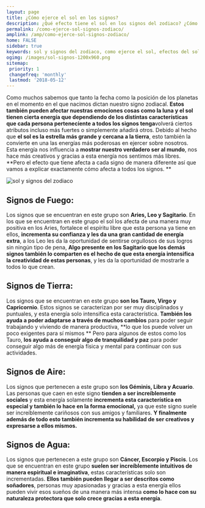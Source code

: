 ```yaml
---
layout: page
title: ¿Cómo ejerce el sol en los signos?
description: ¿Qué efecto tiene el sol en los signos del zodiaco? ¿Cómo ejerce el sol?
permalink: /como-ejerce-sol-signos-zodiaco/
amplink: /amp/como-ejerce-sol-signos-zodiaco/
home: FALSE
sidebar: true
keywords: sol y signos del zodiaco, como ejerce el sol, efectos del sol en los signos, el sol horoscopos, signos del zodiaco, horoscopos, astros, cambio de estaciones
ogimg: /images/sol-signos-1200x960.png
sitemap:
 priority: 1
 changefreq: 'monthly'
 lastmod: '2018-05-12'
---
```


Como muchos sabemos que tanto la fecha como la posición de los planetas
en el momento en el que nacimos dictan nuestro signo zodiacal. **Estos también pueden afectar nuestras emociones cosas como la luna y el sol tienen cierta energía que dependiendo de los distintas características que cada persona perteneciente a todos los signos tenga**volverá ciertos atributos incluso más fuertes o simplemente añadirá otros.
Debido al hecho que **el sol es la estrella más grande y cercana a la tierra**, esto también la convierte en una las energías más poderosas en ejercer sobre nosotros. Esta energía nos influencia a **mostrar nuestro verdadero ser al mundo**, nos hace más creativos y gracias a esta energía nos sentimos más libres. **Pero el efecto que tiene afecta a cada signo de manera diferente así que vamos a explicar exactamente cómo afecta a todos los signos. **

![sol y signos del zodiaco](http://horoscopo-del-dia.com/images/sol-signos-1200x960.png "Como afecta el sol en los signos")

## Signos de Fuego:

Los signos que se encuentran en este grupo son **Aries, Leo y Sagitario**. En los que se encuentran en este grupo el sol los afecta de
una manera muy positiva en los Aries, fortalece el espíritu libre que esta persona ya tiene en ellos, **incrementa su confianza y les da una gran cantidad de energía extra**, a los Leo les da la oportunidad de sentirse orgullosos de sus logros sin ningún tipo de pena, **Algo presente en los Sagitario que los demás signos también lo comparten es el hecho de que esta energía intensifica la creatividad de estas personas**, y les da la oportunidad de mostrarle a todos lo que crean.

## Signos de Tierra:

Los signos que se encuentran en este grupo **son los Tauro, Virgo y Capricornio**. Estos signos se caracterizan por ser muy disciplinados y puntuales, y esta energía solo intensifica esta característica. **También los ayuda a poder adaptarse a través de muchos cambios** para poder seguir trabajando y viviendo de manera productiva, **lo que los puede volver un poco exigentes para sí mismos ** 
Pero para algunos de estos como los Tauro, **los ayuda a conseguir algo de tranquilidad y paz** para poder conseguir algo más de energía física y mental para continuar con sus actividades.

## Signos de Aire: 

Los signos que pertenecen a este grupo son **los Géminis, Libra y Acuario**. Las personas que caen en este signo **tienden a ser increíblemente sociales** y esta energía solamente **incrementa esta característica en especial y también lo hace en la forma emocional,** ya que este signo suele ser increíblemente cariñosos con sus amigos y familiares. **Y finalmente además de todo esto también incrementa su habilidad de ser creativos y expresarse a ellos mismos.**

## Signos de Agua: 

Los signos que pertenecen a este grupo son **Cáncer, Escorpio y Piscis**. Los que se encuentran en este grupo **suelen ser increíblemente intuitivos de manera espiritual e imaginativa**, estas características solo son incrementadas. **Ellos también pueden llegar a ser descritos como soñadores**, personas muy apasionadas y gracias a esta energía ellos pueden vivir esos sueños de una manera más intensa **como lo hace con su naturaleza protectora que solo crece gracias a esta energía**.
